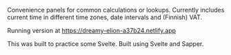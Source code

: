 Convenience panels for common calculations or lookups. Currently includes current time in different time zones, date intervals and (Finnish) VAT.

Running version at https://dreamy-elion-a37b24.netlify.app

This was built to practice some Svelte. Built using Svelte and Sapper.